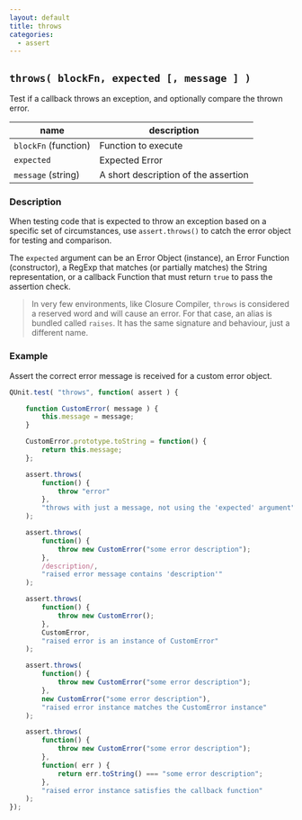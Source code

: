 ```yaml
---
layout: default
title: throws
categories:
  - assert
---
```


## `throws( blockFn, expected [, message ] )`

Test if a callback throws an exception, and optionally compare the thrown error.

| name               | description                          |
|--------------------|--------------------------------------|
| `blockFn` (function) | Function to execute                |
| `expected`         | Expected Error                       |
| `message` (string) | A short description of the assertion |

	
### Description

When testing code that is expected to throw an exception based on a specific set of circumstances, use `assert.throws()` to catch the error object for testing and comparison.

The `expected` argument can be an Error Object (instance), an Error Function (constructor), a RegExp that matches (or partially matches) the String representation, or a callback Function that must return `true` to pass the assertion check.

> In very few environments, like Closure Compiler, `throws` is considered a reserved word and will cause an error. For that case, an alias is bundled called `raises`. It has the same signature and behaviour, just a different name.

### Example

Assert the correct error message is received for a custom error object.

```js
QUnit.test( "throws", function( assert ) {

	function CustomError( message ) {
		this.message = message;
	}

	CustomError.prototype.toString = function() {
		return this.message;
	};

	assert.throws(
		function() {
			throw "error"
		},
		"throws with just a message, not using the 'expected' argument"
	);

	assert.throws(
		function() {
			throw new CustomError("some error description");
		},
		/description/,
		"raised error message contains 'description'"
	);

	assert.throws(
		function() {
			throw new CustomError();
		},
		CustomError,
		"raised error is an instance of CustomError"
	);

	assert.throws(
		function() {
			throw new CustomError("some error description");
		},
		new CustomError("some error description"),
		"raised error instance matches the CustomError instance"
	);

	assert.throws(
		function() {
			throw new CustomError("some error description");
		},
		function( err ) {
			return err.toString() === "some error description";
		},
		"raised error instance satisfies the callback function"
	);
});
```

